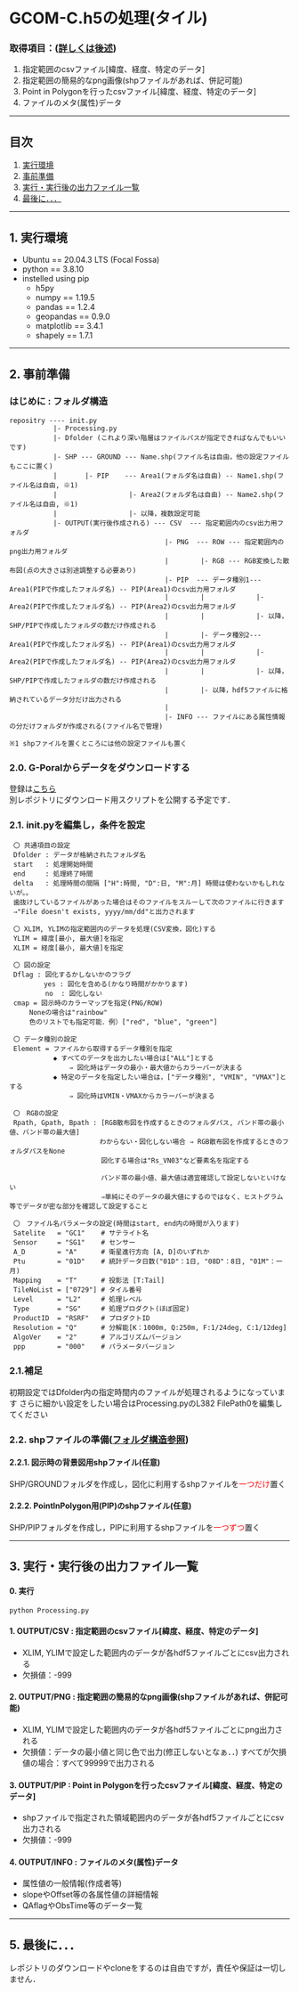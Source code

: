 # GCOM-C.h5の処理(タイル)
### 取得項目：([詳しくは後述](#ActScript))
1. 指定範囲のcsvファイル[緯度、経度、特定のデータ]
2. 指定範囲の簡易的なpng画像(shpファイルがあれば、併記可能)
3. Point in Polygonを行ったcsvファイル[緯度、経度、特定のデータ]
4. ファイルのメタ(属性)データ

---
## 目次
1. [実行環境](#SetEnv)
2. [事前準備](#SetInit)
3. [実行・実行後の出力ファイル一覧](#ActScript)
4. [最後に．．．](#Final)




---
<a id="SetEnv"></a>

## 1. 実行環境

- Ubuntu == 20.04.3 LTS (Focal Fossa)
- python == 3.8.10
- instelled using pip
	- h5py
  	- numpy      == 1.19.5
  	- pandas     == 1.2.4
  	- geopandas  == 0.9.0
  	- matplotlib == 3.4.1
  	- shapely    == 1.7.1




---
<a id="SetInit"></a>

## 2. 事前準備
<a id="FolderTree"></a>

### はじめに : フォルダ構造
```
repositry ---- init.py
           |- Processing.py
           |- Dfolder (これより深い階層はファイルパスが指定できればなんでもいいです)
           |- SHP --- GROUND --- Name.shp(ファイル名は自由，他の設定ファイルもここに置く)
           |       |- PIP    --- Area1(フォルダ名は自由) -- Name1.shp(ファイル名は自由, ※1)
           |                  |- Area2(フォルダ名は自由) -- Name2.shp(ファイル名は自由, ※1) 
           |                  |- 以降，複数設定可能
           |- OUTPUT(実行後作成される) --- CSV  --- 指定範囲内のcsv出力用フォルダ
                                       |- PNG  --- ROW --- 指定範囲内のpng出力用フォルダ
									   |        |- RGB --- RGB変換した散布図(点の大きさは別途調整する必要あり)
                                       |- PIP  --- データ種別1--- Area1(PIPで作成したフォルダ名) -- PIP(Area1)のcsv出力用フォルダ
                                       |        |             |- Area2(PIPで作成したフォルダ名) -- PIP(Area2)のcsv出力用フォルダ
                                       |        |             |- 以降，SHP/PIPで作成したフォルダの数だけ作成される
                                       |        |- データ種別2--- Area1(PIPで作成したフォルダ名) -- PIP(Area1)のcsv出力用フォルダ
                                       |        |             |- Area2(PIPで作成したフォルダ名) -- PIP(Area2)のcsv出力用フォルダ
                                       |        |             |- 以降，SHP/PIPで作成したフォルダの数だけ作成される
                                       |        |- 以降，hdf5ファイルに格納されているデータ分だけ出力される
                                       | 
                                       |- INFO --- ファイルにある属性情報の分だけフォルダが作成される(ファイル名で管理) 

※1 shpファイルを置くところには他の設定ファイルも置く
```

### 2.0. G-Poralからデータをダウンロードする   
登録は[こちら](https://gportal.jaxa.jp/gpr/?lang=ja)  
別レポジトリにダウンロード用スクリプトを公開する予定です．   

### 2.1. init.pyを編集し，条件を設定  
   ```
	〇 共通項目の設定
	Dfolder : データが格納されたフォルダ名 
	start   : 処理開始時間
	end     : 処理終了時間
	delta   : 処理時間の間隔 ["H":時間, "D":日, "M":月] 時間は使わないかもしれないが。。  
	歯抜けしているファイルがあった場合はそのファイルをスルーして次のファイルに行きます
	⇒"File doesn't exists, yyyy/mm/dd"と出力されます
	
	〇 XLIM, YLIMの指定範囲内のデータを処理(CSV変換，図化)する
	YLIM = 緯度[最小, 最大値]を指定  
	XLIM = 経度[最小, 最大値]を指定  
	
	〇 図の設定
	Dflag : 図化するかしないかのフラグ
	　　　　 yes : 図化を含める(かなり時間がかかります)
			no  : 図化しない
	cmap = 図示時のカラーマップを指定(PNG/ROW)  
		Noneの場合は"rainbow"
		色のリストでも指定可能．例）["red", "blue", "green"]
	
	〇 データ種別の設定
	Element = ファイルから取得するデータ種別を指定  
	          ◆ すべてのデータを出力したい場合は["ALL"]とする
                  ⇒ 図化時はデータの最小・最大値からカラーバーが決まる
              ◆ 特定のデータを指定したい場合は，["データ種別", "VMIN", "VMAX"]とする
                  ⇒ 図化時はVMIN・VMAXからカラーバーが決まる
	
	〇　RGBの設定
	Rpath, Gpath, Bpath : [RGB散布図を作成するときのフォルダパス, バンド帯の最小値、バンド帯の最大値]
						　わからない・図化しない場合 ⇒ RGB散布図を作成するときのフォルダパスをNone
						  図化する場合は"Rs_VN03"など要素名を指定する
						  
						  バンド帯の最小値、最大値は適宜確認して設定しないといけない
						  ⇒単純にそのデータの最大値にするのではなく、ヒストグラム等でデータが密な部分を確認して設定すること

	〇　ファイル名パラメータの設定(時間はstart, end内の時間が入ります)
	Satelite   = "GC1"    # サテライト名
	Sensor     = "SG1"    # センサー
	A_D        = "A"      # 衛星進行方向 [A, D]のいずれか
	Ptu        = "01D"    # 統計データ日数("01D"：1日, "08D"：8日, "01M"：一月)
	Mapping    = "T"      # 投影法 [T:Tail]
	TileNoList = ["0729"] # タイル番号
	Level      = "L2"     # 処理レベル
	Type       = "SG"     # 処理プロダクト(ほぼ固定)
	ProductID  = "RSRF"   # プロダクトID
	Resolution = "Q"      # 分解能[K：1000m, Q:250m, F:1/24deg, C:1/12deg]
	AlgoVer    = "2"      # アルゴリズムバージョン
	ppp        = "000"    # パラメータバージョン
   ```

### 2.1.補足
初期設定ではDfolder内の指定時間内のファイルが処理されるようになっています
さらに細かい設定をしたい場合はProcessing.pyのL382 FilePath0を編集してください

### 2.2. shpファイルの準備([フォルダ構造参照](#FolderTree))
#### 2.2.1. 図示時の背景図用shpファイル(任意)
SHP/GROUNDフォルダを作成し，図化に利用するshpファイルを<span style="color: red; ">一つだけ</span>置く
#### 2.2.2. PointInPolygon用(PIP)のshpファイル(任意)
SHP/PIPフォルダを作成し，PIPに利用するshpファイルを<span style="color: red; ">一つずつ</span>置く



---
<a id="ActScript"></a>

## 3. 実行・実行後の出力ファイル一覧
#### 0. 実行
```
python Processing.py
```

#### 1. OUTPUT/CSV  : 指定範囲のcsvファイル[緯度、経度、特定のデータ]
- XLIM, YLIMで設定した範囲内のデータが各hdf5ファイルごとにcsv出力される
- 欠損値：-999
#### 2. OUTPUT/PNG  : 指定範囲の簡易的なpng画像(shpファイルがあれば、併記可能)
- XLIM, YLIMで設定した範囲内のデータが各hdf5ファイルごとにpng出力される
- 欠損値：データの最小値と同じ色で出力(修正しないとなぁ．．)
		すべてが欠損値の場合：すべて99999で出力される
#### 3. OUTPUT/PIP  : Point in Polygonを行ったcsvファイル[緯度、経度、特定のデータ]
- shpファイルで指定された領域範囲内のデータが各hdf5ファイルごとにcsv出力される
- 欠損値：-999
#### 4. OUTPUT/INFO : ファイルのメタ(属性)データ
- 属性値の一般情報(作成者等)
- slopeやOffset等の各属性値の詳細情報
- QAflagやObsTime等のデータ一覧



---
<a id="Final"></a>

## 5. 最後に．．．
レポジトリのダウンロードやcloneをするのは自由ですが，責任や保証は一切しません．